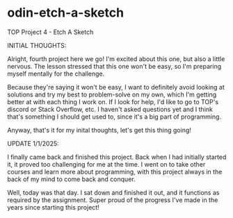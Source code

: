 # odin-etch-a-sketch
TOP Project 4 - Etch A Sketch

INITIAL THOUGHTS:

Alright, fourth project here we go! I'm excited about this one, but also a little nervous. The lesson stressed that this one won't be easy, so I'm preparing myself mentally for the challenge. 

Because they're saying it won't be easy, I want to definitely avoid looking at solutions and try my best to problem-solve on my own, which I'm getting better at with each thing I work on. If I look for help, I'd like to go to TOP's discord or Stack Overflow, etc. I haven't asked questions yet and I think that's something I should get used to, since it's a big part of programming.

Anyway, that's it for my inital thoughts, let's get this thing going!


UPDATE 1/1/2025:

I finally came back and finished this project. Back when I had initially started it, it proved too challenging for me at the time. I went on to take other courses and learn more about programming, with this project always in the back of my mind to come back and conquer. 

Well, today was that day. I sat down and finished it out, and it functions as required by the assignment. Super proud of the progress I've made in the years since starting this project!